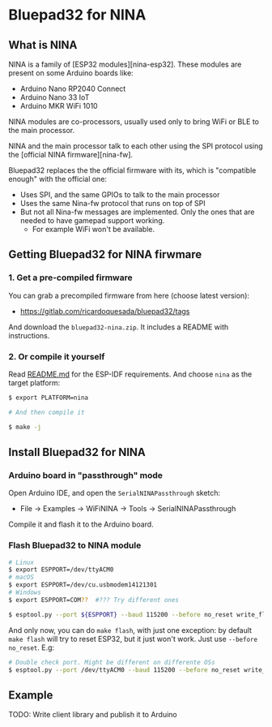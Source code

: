 # Bluepad32 for NINA

## What is NINA

NINA is a family of [ESP32 modules][nina-esp32].
These modules are present on some Arduino boards like:

- Arduino Nano RP2040 Connect
- Arduino Nano 33 IoT
- Arduino MKR WiFi 1010

NINA modules are co-processors, usually used only to bring WiFi or BLE to the main processor.

NINA and the main processor talk to each other using the SPI protocol using the [official NINA firmware][nina-fw].

Bluepad32 replaces the the official firmware with its, which is "compatible enough" with the official one:

- Uses SPI, and the same GPIOs to talk to the main processor
- Uses the same Nina-fw protocol that runs on top of SPI
- But not all Nina-fw messages are implemented. Only the ones that are needed
  to have gamepad support working.
  - For example WiFi won't be available.

[adafruit]: https://www.adafruit.com
[airlift-esp32]: https://www.adafruit.com/product/4201

## Getting Bluepad32 for NINA firwmare

### 1. Get a pre-compiled firmware

You can grab a precompiled firmware from here (choose latest version):

* https://gitlab.com/ricardoquesada/bluepad32/tags

And download the `bluepad32-nina.zip`. It includes a README with instructions.

### 2. Or compile it yourself

Read [README.md][readme] for the ESP-IDF requirements. And choose `nina` as
the target platform:

```sh
$ export PLATFORM=nina

# And then compile it

$ make -j
```

[readme]: https://gitlab.com/ricardoquesada/bluepad32/-/blob/master/README.md


## Install Bluepad32 for NINA

### Arduino board in "passthrough" mode

Open Arduino IDE, and open the `SerialNINAPassthrough` sketch:

- File -> Examples -> WiFiNINA -> Tools -> SerialNINAPassthrough

Compile it and flash it to the Arduino board.

### Flash Bluepad32 to NINA module

```sh
# Linux
$ export ESPPORT=/dev/ttyACM0
# macOS
$ export ESPPORT=/dev/cu.usbmodem14121301
# Windows
$ export ESPPORT=COM??  #??? Try different ones

$ esptool.py --port ${ESPPORT} --baud 115200 --before no_reset write_flash 0x0000 bluepad32-nina-full.bin
```

And only now, you can do `make flash`, with just one exception: by default
`make flash` will try to reset ESP32, but it just won't work. Just use
`--before no_reset`. E.g:

```sh
# Double check port. Might be different on differente OSs
$ esptool.py --port /dev/ttyACM0 --baud 115200 --before no_reset write_flash 0x1000 ./build/bootloader/bootloader.bin 0x10000 ./build/bluepad32-airlift.bin 0x8000 ./build/partitions_singleapp.bin
```


## Example

TODO: Write client library and publish it to Arduino